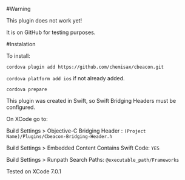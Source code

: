 #Warning

This plugin does not work yet!

It is on GitHub for testing purposes.

#Instalation

To install:

```cordova plugin add https://github.com/chemisax/cbeacon.git```

```cordova platform add ios``` if not already added.

```cordova prepare```


This plugin was created in Swift, so Swift Bridging Headers must be configured. 

On XCode go to:

Build Settings > Objective-C Bridging Header : ```(Project Name)/Plugins/Cbeacon-Bridging-Header.h```

Build Settings > Embedded Content Contains Swift Code: ```YES```

Build Settings > Runpath Search Paths: ```@executable_path/Frameworks```

Tested on XCode 7.0.1

